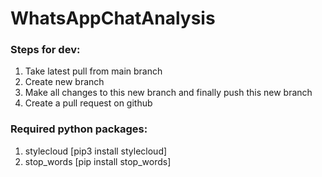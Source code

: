 # WhatsAppChatAnalysis

### Steps for dev:
1. Take latest pull from main branch
2. Create new branch 
3. Make all changes to this new branch and finally push this new branch
4. Create a pull request on github


### Required python packages:
1. stylecloud [pip3 install stylecloud]
2. stop_words [pip install stop_words]

